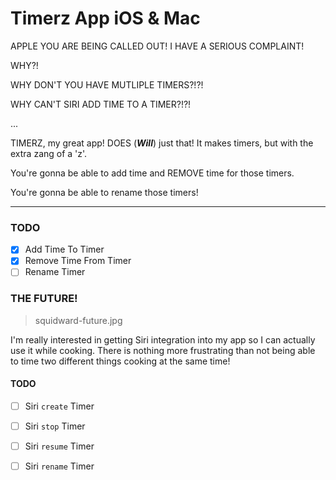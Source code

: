 # Timerz App iOS & Mac

APPLE YOU ARE BEING CALLED OUT! I HAVE A SERIOUS COMPLAINT! 

WHY?!


WHY DON'T YOU HAVE MUTLIPLE TIMERS?!?!

WHY CAN'T SIRI ADD TIME TO A TIMER?!?!

...

TIMERZ, my great app! DOES (_**Will**_) just that! It makes timers, but with the extra zang of a 'z'.

You're gonna be able to add time and REMOVE time for those timers.

You're gonna be able to rename those timers!


---

### TODO

- [x] Add Time To Timer
- [x] Remove Time From Timer
- [ ] Rename Timer

### THE FUTURE!
> squidward-future.jpg

I'm really interested in getting Siri integration into my app so I can actually use it while cooking. There is nothing more frustrating than not being able to time two different things cooking at the same time!

#### TODO
- [ ] Siri `create` Timer
- [ ] Siri `stop` Timer
- [ ] Siri `resume` Timer
- [ ] Siri `rename` Timer

